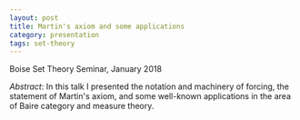 ```yaml
---
layout: post
title: Martin's axiom and some applications
category: presentation
tags: set-theory
---
```

Boise Set Theory Seminar, January 2018<!--more-->

*Abstract*: In this talk I presented the notation and machinery of forcing, the statement of Martin's axiom, and some well-known applications in the area of Baire category and measure theory.